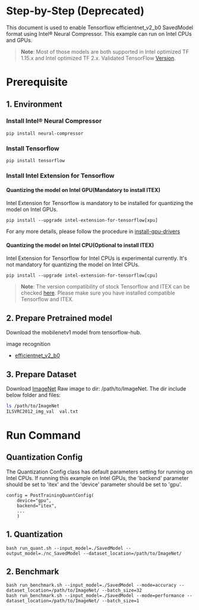 Step-by-Step (Deprecated)
============

This document is used to enable Tensorflow efficientnet_v2_b0 SavedModel format using Intel® Neural Compressor.
This example can run on Intel CPUs and GPUs.

> **Note**: 
> Most of those models are both supported in Intel optimized TF 1.15.x and Intel optimized TF 2.x. Validated TensorFlow [Version](/docs/source/installation_guide.md#validated-software-environment).

# Prerequisite

## 1. Environment

### Install Intel® Neural Compressor
```shell
pip install neural-compressor
```
### Install Tensorflow
```shell
pip install tensorflow
```

### Install Intel Extension for Tensorflow
#### Quantizing the model on Intel GPU(Mandatory to install ITEX)
Intel Extension for Tensorflow is mandatory to be installed for quantizing the model on Intel GPUs.

```shell
pip install --upgrade intel-extension-for-tensorflow[xpu]
```
For any more details, please follow the procedure in [install-gpu-drivers](https://github.com/intel/intel-extension-for-tensorflow/blob/main/docs/install/install_for_xpu.md#install-gpu-drivers)

#### Quantizing the model on Intel CPU(Optional to install ITEX)
Intel Extension for Tensorflow for Intel CPUs is experimental currently. It's not mandatory for quantizing the model on Intel CPUs.

```shell
pip install --upgrade intel-extension-for-tensorflow[cpu]
```
> **Note**: 
> The version compatibility of stock Tensorflow and ITEX can be checked [here](https://github.com/intel/intel-extension-for-tensorflow#compatibility-table). Please make sure you have installed compatible Tensorflow and ITEX.

## 2. Prepare Pretrained model
Download the mobilenetv1 model from tensorflow-hub.

image recognition
- [efficientnet_v2_b0](https://tfhub.dev/google/imagenet/efficientnet_v2_imagenet1k_b0/classification/2)

## 3. Prepare Dataset

Download [ImageNet](http://www.image-net.org/) Raw image to dir: /path/to/ImageNet. The dir include below folder and files:

```bash
ls /path/to/ImageNet
ILSVRC2012_img_val  val.txt
```

# Run Command

## Quantization Config

The Quantization Config class has default parameters setting for running on Intel CPUs. If running this example on Intel GPUs, the 'backend' parameter should be set to 'itex' and the 'device' parameter should be set to 'gpu'.

```
config = PostTrainingQuantConfig(
    device="gpu",
    backend="itex",
    ...
    )
```

## 1. Quantization
  ```shell
  bash run_quant.sh --input_model=./SavedModel --output_model=./nc_SavedModel --dataset_location=/path/to/ImageNet/
  ```

## 2. Benchmark
  ```shell
  bash run_benchmark.sh --input_model=./SavedModel --mode=accuracy --dataset_location=/path/to/ImageNet/ --batch_size=32
  bash run_benchmark.sh --input_model=./SavedModel --mode=performance --dataset_location=/path/to/ImageNet/ --batch_size=1
  ```
